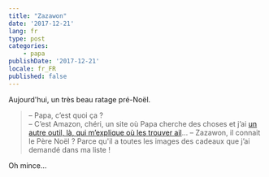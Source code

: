 ```yaml
---
title: "Zazawon"
date: '2017-12-21'
lang: fr
type: post
categories:
    - papa
publishDate: '2017-12-21'
locale: fr_FR
published: false
---
```


Aujourd'hui, un très beau ratage pré-Noël.

<!-- more -->

> – Papa, c’est quoi ça ?  
> – C’est Amazon, chéri, un site où Papa cherche des choses et j’ai [un autre outil, là, qui m’explique où les trouver ail](https://www.lmem.net/)…
> – Zazawon, il connait le Père Noël ? Parce qu'il a toutes les images des cadeaux que j’ai demandé dans ma liste !

Oh mince…